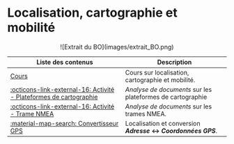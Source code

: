 # Localisation, cartographie et mobilité

<center>
![Extrait du BO](images/extrait_BO.png)
</center>

| Liste des contenus                              | Description                         |
| ----------------------------------------------- | ----------------------------------- |
| [Cours](cours.md) | Cours sur localisation, cartographie et mobilité. |
| [:octicons-link-external-16: Activité - Plateformes de cartographie](src/activite3_plateformes.pdf) | *Analyse de documents* sur les plateformes de cartographie |
| [:octicons-link-external-16: Activité - Trame NMEA](src/activite4_NMEA.pdf) | *Analyse de documents* sur les trames NMEA. |
| [:material-map-search: Convertisseur GPS](convertgps.md) | Localisation et conversion ***Adresse* ↔ *Coordonnées GPS***. |